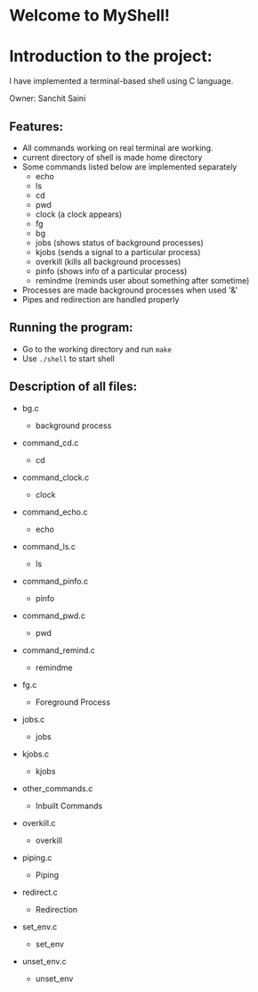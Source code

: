 # Welcome to MyShell!

# Introduction to the project:
I have implemented a terminal-based shell using C language.

Owner: Sanchit Saini

## Features:
- All commands working on real terminal are working.
- current directory of shell is made home directory
- Some commands listed below are implemented separately
    - echo
    - ls
    - cd
    - pwd
    - clock (a clock appears)
    - fg
    - bg
    - jobs (shows status of background processes)
    - kjobs (sends a signal to a particular process)
    - overkill (kills all background processes)
    - pinfo (shows info of a particular process)
    - remindme (reminds user about something after sometime)
- Processes are made background processes when used '&'
- Pipes and redirection are handled properly

## Running the program:
- Go to the working directory and run `make`
- Use `./shell` to start shell

## Description of all files:
- bg.c
	- background process
	
- command_cd.c
	- cd
	
- command_clock.c
	- clock
	
- command_echo.c
	- echo
	
- command_ls.c
	- ls

- command_pinfo.c
	- pinfo

- command_pwd.c
	- pwd

- command_remind.c
	- remindme

- fg.c
	- Foreground Process
	
- jobs.c
	- jobs

- kjobs.c
	- kjobs

- other_commands.c
	- Inbuilt Commands

- overkill.c
	- overkill

- piping.c
	- Piping

- redirect.c
	- Redirection

- set_env.c
	- set_env

- unset_env.c
	- unset_env
